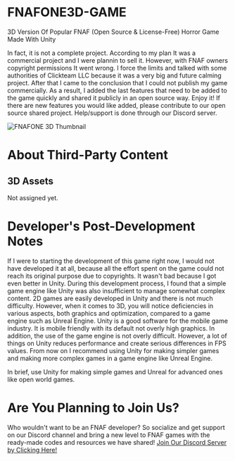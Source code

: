 # FNAFONE3D-GAME
 3D Version Of Popular FNAF (Open Source & License-Free) Horror Game Made With Unity

 In fact, it is not a complete project. According to my plan It was a commercial project and I were plannin to sell it. However, with FNAF owners copyright permissions It went wrong. I force the limits and talked with some authorities of Clickteam LLC because it was a very big and future calming project. After that I came to the conclusion that I could not publish my game commercially. As a result, I added the last features that need to be added to the game quickly and shared it publicly in an open source way. Enjoy it! If there are new features you would like added, please contribute to our open source shared project. Help/support is done through our Discord server.

![FNAFONE 3D Thumbnail](README_MD_MEDIA/fnafone3dthumbnail.png)

# About Third-Party Content
## 3D Assets
Not assigned yet.

# Developer's Post-Development Notes
 If I were to starting the development of this game right now, I would not have developed it at all, because all the effort spent on the game could not reach its original purpose due to copyrights. It wasn't bad because I got even better in Unity. During this development process, I found that a simple game engine like Unity was also insufficient to manage somewhat complex content. 2D games are easily developed in Unity and there is not much difficulty. However, when it comes to 3D, you will notice deficiencies in various aspects, both graphics and optimization, compared to a game engine such as Unreal Engine. Unity is a good software for the mobile game industry. It is mobile friendly with its default not overly high graphics. In addition, the use of the game engine is not overly difficult. However, a lot of things on Unity reduces performance and create serious differences in FPS values. From now on I recommend using Unity for making simpler games and making more complex games in a game engine like Unreal Engine.

 In brief, use Unity for making simple games and Unreal for advanced ones like open world games.
 
 # Are You Planning to Join Us?
 Who wouldn't want to be an FNAF developer? So socialize and get support on our Discord channel and bring a new level to FNAF games with the ready-made codes and resources we have shared!
 [Join Our Discord Server by Clicking Here!](https://discord.gg/uJb5eMRYUY)
 
